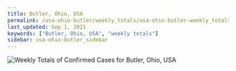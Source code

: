 ```yaml
---
title: Butler, Ohio, USA
permalink: /usa-ohio-butler/weekly_totals/usa-ohio-butler-weekly_totals.html
last_updated: Sep 1, 2021
keywords: ["Butler, Ohio, USA", "weekly totals"]
sidebar: usa-ohio-butler_sidebar
---
```


![Weekly Totals of Confirmed Cases for Butler, Ohio, USA](/covid_tracker/images/graphs/usa-ohio-butler-weekly_totals_graph.png)
